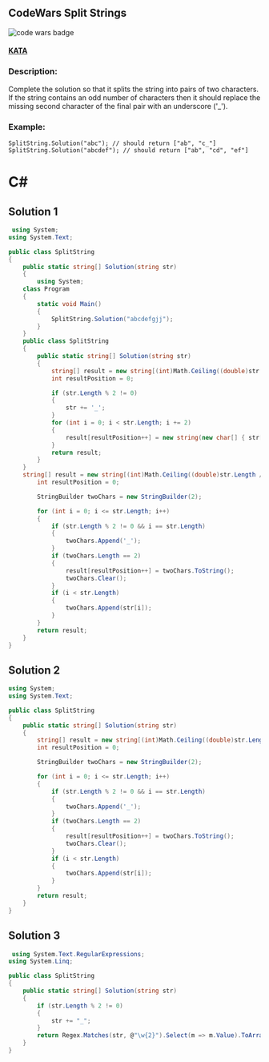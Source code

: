 ## CodeWars Split Strings

![code wars badge](https://www.codewars.com/users/FreePhoenix/badges/large)

#### [KATA](https://www.codewars.com/kata/515de9ae9dcfc28eb6000001)

### Description:

Complete the solution so that it splits the string into pairs of two characters.
If the string contains an odd number of characters then it should replace the missing second character of the final pair with an underscore ('_').

### Example:

    SplitString.Solution("abc"); // should return ["ab", "c_"]
    SplitString.Solution("abcdef"); // should return ["ab", "cd", "ef"]


# C#

## Solution 1

```CS
 using System;
using System.Text;

public class SplitString
{
    public static string[] Solution(string str)
    {
        using System;
    class Program
    {
        static void Main()
        {
            SplitString.Solution("abcdefgjj");
        }
    }
    public class SplitString
    {
        public static string[] Solution(string str)
        {
            string[] result = new string[(int)Math.Ceiling((double)str.Length / 2)];
            int resultPosition = 0;

            if (str.Length % 2 != 0)
            {
                str += '_';
            }
            for (int i = 0; i < str.Length; i += 2)
            {
                result[resultPosition++] = new string(new char[] { str[i], str[i + 1] });
            }
            return result;
        }
    }
    string[] result = new string[(int)Math.Ceiling((double)str.Length / 2)];
        int resultPosition = 0;

        StringBuilder twoChars = new StringBuilder(2);

        for (int i = 0; i <= str.Length; i++)
        {
            if (str.Length % 2 != 0 && i == str.Length)
            {
                twoChars.Append('_');
            }
            if (twoChars.Length == 2)
            {
                result[resultPosition++] = twoChars.ToString();
                twoChars.Clear();
            }
            if (i < str.Length)
            {
                twoChars.Append(str[i]);
            }
        }
        return result;
    }
}
 ```

## Solution 2

```CS
using System;
using System.Text;

public class SplitString
{
    public static string[] Solution(string str)
    {
        string[] result = new string[(int)Math.Ceiling((double)str.Length / 2)];
        int resultPosition = 0;

        StringBuilder twoChars = new StringBuilder(2);

        for (int i = 0; i <= str.Length; i++)
        {
            if (str.Length % 2 != 0 && i == str.Length)
            {
                twoChars.Append('_');
            }
            if (twoChars.Length == 2)
            {
                result[resultPosition++] = twoChars.ToString();
                twoChars.Clear();
            }
            if (i < str.Length)
            {
                twoChars.Append(str[i]);
            }
        }
        return result;
    }
}
 ```

## Solution 3

```CS
 using System.Text.RegularExpressions;
using System.Linq;

public class SplitString
{
    public static string[] Solution(string str)
    {
        if (str.Length % 2 != 0)
        {
            str += "_";
        }
        return Regex.Matches(str, @"\w{2}").Select(m => m.Value).ToArray();
    }
}
 ```
